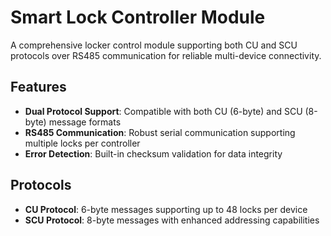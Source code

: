 # Smart Lock Controller Module

A comprehensive locker control module supporting both CU and SCU protocols over RS485 communication for reliable multi-device connectivity.

## Features

- **Dual Protocol Support**: Compatible with both CU (6-byte) and SCU (8-byte) message formats
- **RS485 Communication**: Robust serial communication supporting multiple locks per controller
- **Error Detection**: Built-in checksum validation for data integrity

## Protocols

- **CU Protocol**: 6-byte messages supporting up to 48 locks per device
- **SCU Protocol**: 8-byte messages with enhanced addressing capabilities


